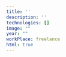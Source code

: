 ```yaml
---
title: ''
description: ''
technologies: []
image: ""
year: ""
workPlace: freelance
html: true
---
```


<cv-parallax src="/public/me_coding.mp4" width="100vh" height="40vh" start="0" />
